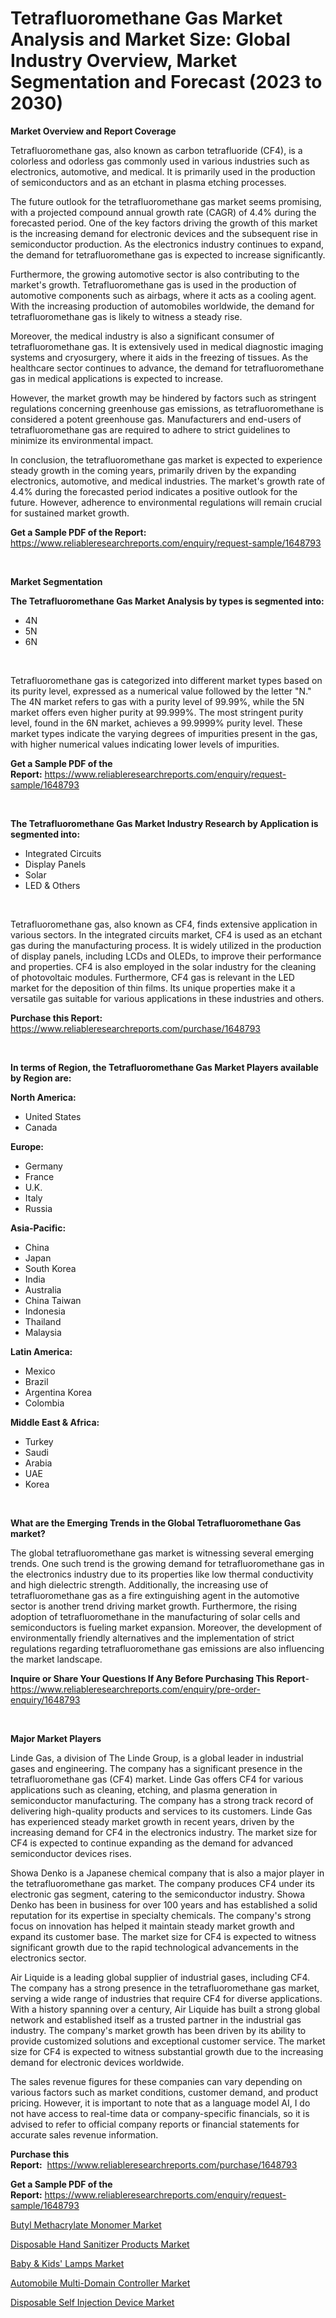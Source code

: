 <p><h1>Tetrafluoromethane Gas Market Analysis and Market Size: Global Industry Overview, Market Segmentation and Forecast (2023 to 2030)</h1></p><p><strong>Market Overview and Report Coverage</strong></p>
<p><p>Tetrafluoromethane gas, also known as carbon tetrafluoride (CF4), is a colorless and odorless gas commonly used in various industries such as electronics, automotive, and medical. It is primarily used in the production of semiconductors and as an etchant in plasma etching processes.</p><p>The future outlook for the tetrafluoromethane gas market seems promising, with a projected compound annual growth rate (CAGR) of 4.4% during the forecasted period. One of the key factors driving the growth of this market is the increasing demand for electronic devices and the subsequent rise in semiconductor production. As the electronics industry continues to expand, the demand for tetrafluoromethane gas is expected to increase significantly.</p><p>Furthermore, the growing automotive sector is also contributing to the market's growth. Tetrafluoromethane gas is used in the production of automotive components such as airbags, where it acts as a cooling agent. With the increasing production of automobiles worldwide, the demand for tetrafluoromethane gas is likely to witness a steady rise.</p><p>Moreover, the medical industry is also a significant consumer of tetrafluoromethane gas. It is extensively used in medical diagnostic imaging systems and cryosurgery, where it aids in the freezing of tissues. As the healthcare sector continues to advance, the demand for tetrafluoromethane gas in medical applications is expected to increase.</p><p>However, the market growth may be hindered by factors such as stringent regulations concerning greenhouse gas emissions, as tetrafluoromethane is considered a potent greenhouse gas. Manufacturers and end-users of tetrafluoromethane gas are required to adhere to strict guidelines to minimize its environmental impact.</p><p>In conclusion, the tetrafluoromethane gas market is expected to experience steady growth in the coming years, primarily driven by the expanding electronics, automotive, and medical industries. The market's growth rate of 4.4% during the forecasted period indicates a positive outlook for the future. However, adherence to environmental regulations will remain crucial for sustained market growth.</p></p>
<p><strong>Get a Sample PDF of the Report:</strong> <a href="https://www.reliableresearchreports.com/enquiry/request-sample/1648793">https://www.reliableresearchreports.com/enquiry/request-sample/1648793</a></p>
<p>&nbsp;</p>
<p><strong>Market Segmentation</strong></p>
<p><strong>The Tetrafluoromethane Gas Market Analysis by types is segmented into:</strong></p>
<p><ul><li>4N</li><li>5N</li><li>6N</li></ul></p>
<p>&nbsp;</p>
<p><p>Tetrafluoromethane gas is categorized into different market types based on its purity level, expressed as a numerical value followed by the letter "N." The 4N market refers to gas with a purity level of 99.99%, while the 5N market offers even higher purity at 99.999%. The most stringent purity level, found in the 6N market, achieves a 99.9999% purity level. These market types indicate the varying degrees of impurities present in the gas, with higher numerical values indicating lower levels of impurities.</p></p>
<p><strong>Get a Sample PDF of the Report:</strong>&nbsp;<a href="https://www.reliableresearchreports.com/enquiry/request-sample/1648793">https://www.reliableresearchreports.com/enquiry/request-sample/1648793</a></p>
<p>&nbsp;</p>
<p><strong>The Tetrafluoromethane Gas Market Industry Research by Application is segmented into:</strong></p>
<p><ul><li>Integrated Circuits</li><li>Display Panels</li><li>Solar</li><li>LED & Others</li></ul></p>
<p>&nbsp;</p>
<p><p>Tetrafluoromethane gas, also known as CF4, finds extensive application in various sectors. In the integrated circuits market, CF4 is used as an etchant gas during the manufacturing process. It is widely utilized in the production of display panels, including LCDs and OLEDs, to improve their performance and properties. CF4 is also employed in the solar industry for the cleaning of photovoltaic modules. Furthermore, CF4 gas is relevant in the LED market for the deposition of thin films. Its unique properties make it a versatile gas suitable for various applications in these industries and others.</p></p>
<p><strong>Purchase this Report:</strong>&nbsp; <a href="https://www.reliableresearchreports.com/purchase/1648793">https://www.reliableresearchreports.com/purchase/1648793</a></p>
<p>&nbsp;</p>
<p><strong>In terms of Region, the Tetrafluoromethane Gas Market Players available by Region are:</strong></p>
<p>
    <p> <strong> North America: </strong>
        <ul>
            <li>United States</li>
            <li>Canada</li>
        </ul>
        </p> 
    <p> <strong> Europe: </strong>
        <ul>
            <li>Germany</li>
            <li>France</li>
            <li>U.K.</li>
            <li>Italy</li>
            <li>Russia</li>
        </ul>
        </p> 
    <p> <strong> Asia-Pacific: </strong>
        <ul>
            <li>China</li>
            <li>Japan</li>
            <li>South Korea</li>
            <li>India</li>
            <li>Australia</li>
            <li>China Taiwan</li>
            <li>Indonesia</li>
            <li>Thailand</li>
            <li>Malaysia</li>
        </ul>
        </p> 
    <p> <strong> Latin America: </strong>
        <ul>
            <li>Mexico</li>
            <li>Brazil</li>
            <li>Argentina Korea</li>
            <li>Colombia</li>
        </ul>
        </p> 
    <p> <strong> Middle East & Africa: </strong>
        <ul>
            <li>Turkey</li>
            <li>Saudi</li>
            <li>Arabia</li>
            <li>UAE</li>
            <li>Korea</li>
        </ul>
    </p>
    </p>
<p>&nbsp;</p>
<p><strong>What are the Emerging Trends in the Global Tetrafluoromethane Gas market?</strong></p>
<p><p>The global tetrafluoromethane gas market is witnessing several emerging trends. One such trend is the growing demand for tetrafluoromethane gas in the electronics industry due to its properties like low thermal conductivity and high dielectric strength. Additionally, the increasing use of tetrafluoromethane gas as a fire extinguishing agent in the automotive sector is another trend driving market growth. Furthermore, the rising adoption of tetrafluoromethane in the manufacturing of solar cells and semiconductors is fueling market expansion. Moreover, the development of environmentally friendly alternatives and the implementation of strict regulations regarding tetrafluoromethane gas emissions are also influencing the market landscape.</p></p>
<p><strong>Inquire or Share Your Questions If Any Before Purchasing This Report</strong>- <a href="https://www.reliableresearchreports.com/enquiry/pre-order-enquiry/1648793">https://www.reliableresearchreports.com/enquiry/pre-order-enquiry/1648793</a></p>
<p>&nbsp;</p>
<p><strong>Major Market Players</strong></p>
<p><p>Linde Gas, a division of The Linde Group, is a global leader in industrial gases and engineering. The company has a significant presence in the tetrafluoromethane gas (CF4) market. Linde Gas offers CF4 for various applications such as cleaning, etching, and plasma generation in semiconductor manufacturing. The company has a strong track record of delivering high-quality products and services to its customers. Linde Gas has experienced steady market growth in recent years, driven by the increasing demand for CF4 in the electronics industry. The market size for CF4 is expected to continue expanding as the demand for advanced semiconductor devices rises.</p><p>Showa Denko is a Japanese chemical company that is also a major player in the tetrafluoromethane gas market. The company produces CF4 under its electronic gas segment, catering to the semiconductor industry. Showa Denko has been in business for over 100 years and has established a solid reputation for its expertise in specialty chemicals. The company's strong focus on innovation has helped it maintain steady market growth and expand its customer base. The market size for CF4 is expected to witness significant growth due to the rapid technological advancements in the electronics sector.</p><p>Air Liquide is a leading global supplier of industrial gases, including CF4. The company has a strong presence in the tetrafluoromethane gas market, serving a wide range of industries that require CF4 for diverse applications. With a history spanning over a century, Air Liquide has built a strong global network and established itself as a trusted partner in the industrial gas industry. The company's market growth has been driven by its ability to provide customized solutions and exceptional customer service. The market size for CF4 is expected to witness substantial growth due to the increasing demand for electronic devices worldwide.</p><p>The sales revenue figures for these companies can vary depending on various factors such as market conditions, customer demand, and product pricing. However, it is important to note that as a language model AI, I do not have access to real-time data or company-specific financials, so it is advised to refer to official company reports or financial statements for accurate sales revenue information.</p></p>
<p><strong>Purchase this Report:</strong>&nbsp;&nbsp;<a href="https://www.reliableresearchreports.com/purchase/1648793">https://www.reliableresearchreports.com/purchase/1648793</a></p>
<p></p>
<p><strong>Get a Sample PDF of the Report:</strong>&nbsp;<a href="https://www.reliableresearchreports.com/enquiry/request-sample/1648793">https://www.reliableresearchreports.com/enquiry/request-sample/1648793</a></p>
<p><p><a href="https://www.linkedin.com/pulse/decoding-butyl-methacrylate-monomer-market-deep-dive/">Butyl Methacrylate Monomer Market</a></p><p><a href="https://www.linkedin.com/pulse/disposable-hand-sanitizer-products-market-insights-players/">Disposable Hand Sanitizer Products Market</a></p><p><a href="https://www.linkedin.com/pulse/baby-amp-kids-lamps-market-size-share-trends-analysis-1e/">Baby & Kids' Lamps Market</a></p><p><a href="https://medium.com/@madelynyost/automobile-multi-domain-controller-market-analysis-and-sze-forecasted-for-period-from-2023-to-2030-938031d7e7f5">Automobile Multi-Domain Controller Market</a></p><p><a href="https://medium.com/@hazelbrakus/disposable-self-injection-device-market-trends-forecast-and-competitive-analysis-to-2030-4a7af05759cb">Disposable Self Injection Device Market</a></p></p>